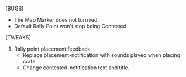 [BUGS]
- The Map Marker does not turn red.
- Default Rally Point won't stop being Contested

[TWEAKS]
1) Rally point placement feedback
    - Replace placement-notification with sounds played when placing crate.
    - Change  contested-notification text and title.
